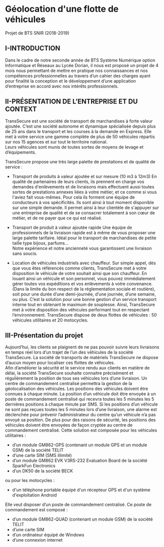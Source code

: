 # Géolocation d'une flotte de véhicules
Projet de BTS SNIR (2018-2019)


## I-INTRODUCTION 
 
Dans le cadre de notre seconde année de BTS Système Numérique option Informatique et Réseaux au Lycée Dorian, il nous est proposé un projet de 4 mois nous permettant de mettre en pratique nos connaissances et nos compétences professionnelles au travers d’un cahier des charges ayant pour finalité la conception et le développement d’une application d’entreprise en accord avec nos intérêts professionnels. 

## II-PRÉSENTATION DE L’ENTREPRISE ET DU CONTEXT 
 
TransSecure est une société de transport de marchandises à forte valeur ajoutée. C’est une société autonome et dynamique spécialisée depuis plus de 25 ans dans le transport et les courses à la demande en Express. Elle met à votre service une gamme complète de plus de 50 véhicules répartis sur nos 15 agences et sur tout le territoire national.  
Leurs véhicules sont munis de toutes sortes de moyens de levage et d’équipements.  
 
TransSecure propose une très large palette de prestations et de qualité de service : 
-	Transport de produits à valeur ajoutée et sur mesure (10 m3 à 12m3) 
En qualité de partenaires de leurs clients, ils prennent en charge vos demandes d'enlèvements et de livraisons mais effectuent aussi toutes sortes de prestations annexes liées à votre métier, et ce comme si vous l'aviez fait vous-mêmes. Pour cela ils forment une équipe de conducteurs à vos spécificités. Ils sont ainsi à tout moment disponible sur une simple demande. Il permet ainsi à leur clientèle de s'appuyer sur une entreprise de qualité et de se consacrer totalement à son cœur de métier, et de ne payer que ce qui est réalisé.  
 
-	Transport de produit à valeur ajoutée rapide 
Une équipe de professionnels de la livraison rapide est à même de vous proposer une large palette tarifaire. Idéal pour le transport de marchandises de petite taille type bijoux, parfums…  
Notre expérience et notre ancienneté vous garantissent une livraison sans soucis.  
 
- Location de véhicules industriels avec chauffeur. 
Sur simple appel, dès que vous êtes référencés comme clients, TransSecure met à votre disposition le véhicule de votre souhait ainsi que son chauffeur. 
En louant ainsi un véhicule et son personnel, vous pouvez immédiatement gérer toutes vos expéditions et vos enlèvements à votre convenance. (Dans la limite du bon respect de la réglementation sociale et routière), soit pour une durée d’une demi-journée, d’une journée, d’une semaine, ou plus. 
C’est la solution pour une bonne gestion d’un service transport interne tout en obtenant le maximum de souplesse. 
Ainsi, TransSecure met à votre disposition des véhicules performant tout en respectant l’environnement. TransSecure dispose de deux flottes de véhicules : 50 véhicules utilitaires et 20 motocycles.

## III-Présentation du projet

Aujourd’hui, les clients se plaignent de ne pas pouvoir suivre leurs livraisons en temps réel lors d’un trajet de l’un des véhicules de la société TransSecure. La société de transports de matériels TransSecure ne dispose d’aucun moyen pour localiser ces flottes de véhicules.  
Afin d’améliorer la sécurité et le service rendu aux clients en matière de délai, la société TransSecure souhaite connaitre précisément et régulièrement la position de tous ses véhicules lors d’une livraison. Un centre de commandement centralisé permettra la gestion de la géolocalisation des véhicules. Les positions des véhicules doivent être connues à chaque minute. 
La position d’un véhicule doit être envoyée à un poste de commandement centralisé qui recevra toutes les 5 minutes les 5 dernières positions à chaque minute par SMS. 
Si les positions d’un véhicule ne sont pas reçues toutes les 5 minutes lors d’une livraison, une alarme est déclenchée pour prévenir l’administrateur du centre qu’un véhicule n’a pas envoyé sa position. 
De plus pour des raisons de sécurité, les positions des véhicules doivent être envoyées de façon cryptée au centre de commandement centralisé. 
Cette solution est composée pour les véhicules utilitaires :  
 - d’un module GM862-GPS (contenant un module GPS et un module GSM) de la société 
TELIT  
 - d’une carte SIM (SMS illimité) 
 - d’un module GM862 EVK V3RS-232 
Evaluation Board de la société SparkFun 
Electronics  
 - d’un DK50 de la société BECK  
 
ou pour les motocycles :  
 - d'un téléphone portable équipé d'un récepteur GPS et d'un système d'exploitation Android  
  
Elle veut disposer d’un poste de commandement centralisé. Ce poste de commandement est composé : 
 - d’un module GM862-QUAD (contenant un module GSM) de la société TELIT  
 - d’une carte SIM  
 - d’un ordinateur équipé de Windows 
 - d’une connexion internet 
 
